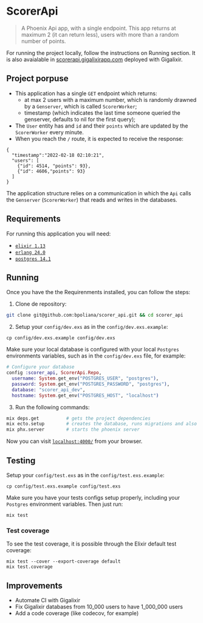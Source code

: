 # ScorerApi

> A Phoenix Api app, with a single endpoint. This app returns at maximum 2 (it can return less), users with more than a random number of points.

For running the project locally, follow the instructions on Running section. It is also avaialable in [scorerapi.gigalixirapp.com](https://scorerapi.gigalixirapp.com/) deployed with Gigalixir. 

## Project porpuse

* This application has a single `GET` endpoint which returns:
  - at max 2 users with a maximum number, which is randomly drawned by a `Genserver`, which is called `ScorerWorker`;
  - timestamp (which indicates the last time someone queried the genserver, defaults to nil for the first query);
* The `User` entity has and `id` and their `points` which are updated by the `ScorerWorker` every minute.
* When you reach the `/` route, it is expected to receive the response:

```
{
  "timestamp":"2022-02-18 02:10:21",
  "users": [
    {"id": 4514, "points": 93},
    {"id": 4606,"points": 93}
  ]
}
```

The application structure relies on a communication in which the `Api` calls the `Genserver` (`ScorerWorker`) that reads and writes in the databases.

## Requirements

For running this application you will need:

* [`elixir 1.13`](https://github.com/asdf-vm/asdf-erlang)
* [`erlang 24.0`](https://github.com/asdf-vm/asdf-elixir)
* [`postgres 14.1`](https://www.postgresql.org/download/)

## Running

Once you have the the Requirenments installed, you can follow the steps:

1. Clone de repository:
```sh
git clone git@github.com:bpoliana/scorer_api.git && cd scorer_api
```
2. Setup your `config/dev.exs` as in the `config/dev.exs.example`:
```
cp config/dev.exs.example config/dev.exs
```

Make sure your local database is configured with your local `Postgres` environments variables, such as in the `config/dev.exs` file, for example:

```elixir
# Configure your database
config :scorer_api, ScorerApi.Repo,
  username: System.get_env("POSTGRES_USER", "postgres"),
  password: System.get_env("POSTGRES_PASSWORD", "postgres"),
  database: "scorer_api_dev",
  hostname: System.get_env("POSTGRES_HOST", "localhost")
```

3. Run the following commands:
```sh
mix deps.get          # gets the project dependencies
mix ecto.setup        # creates the database, runs migrations and also seeds
mix phx.server        # starts the phoenix server
```

Now you can visit [`localhost:4000/`](http://localhost:4000/) from your browser.

## Testing

Setup your `config/test.exs` as in the `config/test.exs.example`:
```
cp config/test.exs.example config/test.exs
```

Make sure you have your tests configs setup properly, including your `Postgres` environment variables. Then just run:

```
mix test
```

### Test coverage

To see the test coverage, it is possible through the Elixir default test coverage:

```
mix test --cover --export-coverage default
mix test.coverage
```

## Improvements

  * Automate CI with Gigalixir
  * Fix Gigalixir databases from 10_000 users to have 1_000_000 users
  * Add a code coverage (like codecov, for example)
